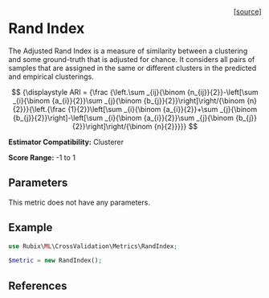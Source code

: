 <span style="float:right;"><a href="https://github.com/RubixML/ML/blob/master/src/CrossValidation/Metrics/RandIndex.php">[source]</a></span>

# Rand Index
The Adjusted Rand Index is a measure of similarity between a clustering and some ground-truth that is adjusted for chance. It considers all pairs of samples that are assigned in the same or different clusters in the predicted and empirical clusterings.

$$
{\displaystyle ARI = {\frac {\left.\sum _{ij}{\binom {n_{ij}}{2}}-\left[\sum _{i}{\binom {a_{i}}{2}}\sum _{j}{\binom {b_{j}}{2}}\right]\right/{\binom {n}{2}}}{\left.{\frac {1}{2}}\left[\sum _{i}{\binom {a_{i}}{2}}+\sum _{j}{\binom {b_{j}}{2}}\right]-\left[\sum _{i}{\binom {a_{i}}{2}}\sum _{j}{\binom {b_{j}}{2}}\right]\right/{\binom {n}{2}}}}}
$$

**Estimator Compatibility:** Clusterer

**Score Range:** -1 to 1

## Parameters
This metric does not have any parameters.

## Example
```php
use Rubix\ML\CrossValidation\Metrics\RandIndex;

$metric = new RandIndex();
```

## References
[^1]: W. M. Rand. (1971). Objective Criteria for the Evaluation of  Clustering Methods.